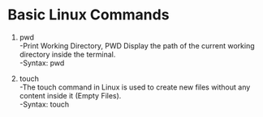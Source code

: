 # Basic Linux Commands

1. pwd<br> 
-Print Working Directory, PWD Display the path of the current working directory inside the terminal.<br>
    -Syntax: pwd


2. touch<br>
-The touch command in Linux is used to create new files without any content inside it (Empty Files).<br>
-Syntax: touch